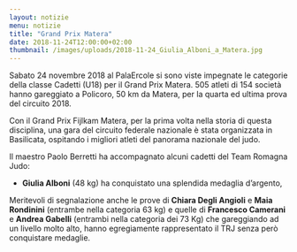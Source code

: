 ```yaml
---
layout: notizie
menu: notizie
title: "Grand Prix Matera"
date: 2018-11-24T12:00:00+02:00
thumbnail: /images/uploads/2018-11-24_Giulia_Alboni_a_Matera.jpg
---
```


Sabato 24 novembre 2018 al PalaErcole si sono viste impegnate le categorie della classe Cadetti (U18) per il Grand Prix Matera. 505 atleti di 154 società hanno gareggiato a Policoro, 50 km da Matera, per la quarta ed ultima prova del circuito 2018.

Con il Grand Prix Fijlkam Matera, per la prima volta nella storia di questa disciplina, una gara del circuito federale nazionale è stata organizzata in Basilicata, ospitando i migliori atleti del panorama nazionale del judo.

Il maestro Paolo Berretti ha accompagnato alcuni cadetti del Team Romagna Judo:

  - **Giulia Alboni** (48 kg) ha conquistato una splendida medaglia d’argento,


Meritevoli di segnalazione anche le prove di **Chiara Degli Angioli** e **Maia Rondinini** (entrambe nella categoria 63 kg) e quelle di **Francesco Camerani** e **Andrea Gabelli** (entrambi nella categoria dei 73 Kg) che gareggiando ad un livello molto alto, hanno egregiamente rappresentato il TRJ senza però conquistare medaglie.
